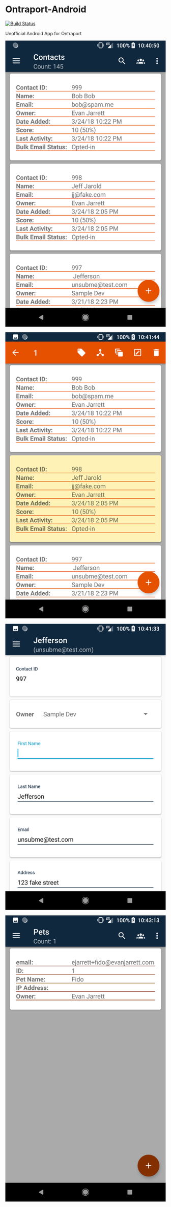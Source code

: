 # Ontraport-Android
[![Build Status](https://travis-ci.org/00firestar00/Ontraport-Android.svg?branch=master)](https://travis-ci.org/00firestar00/Ontraport-Android)

Unofficial Android App for Ontraport

![Contacts Collection](https://github.com/00firestar00/Ontraport-Android/blob/master/res/contacts_collection1.png)


![Contacts Collection Select](https://github.com/00firestar00/Ontraport-Android/blob/master/res/contacts_collection_select1.png)


![Contact Record](https://github.com/00firestar00/Ontraport-Android/blob/master/res/contacts_record1.png)


![Pets Collection](https://github.com/00firestar00/Ontraport-Android/blob/master/res/pets_collection1.png)
